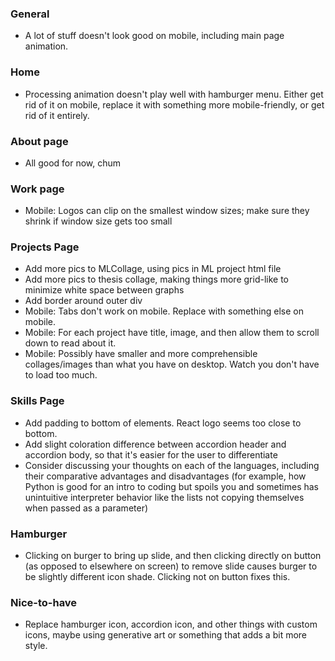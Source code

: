 
### General
* A lot of stuff doesn't look good on mobile, including main page animation.

### Home
* Processing animation doesn't play well with hamburger menu. Either get rid of it on mobile, replace it with something more mobile-friendly, or get rid of it entirely.

### About page
* All good for now, chum

### Work page
* Mobile: Logos can clip on the smallest window sizes; make sure they shrink if window size gets too small

### Projects Page
* Add more pics to MLCollage, using pics in ML project html file
* Add more pics to thesis collage, making things more grid-like to minimize white space between graphs
* Add border around outer div
* Mobile: Tabs don't work on mobile. Replace with something else on mobile.
* Mobile: For each project have title, image, and then allow them to scroll down to read about it.
* Mobile: Possibly have smaller and more comprehensible collages/images than what you have on desktop. Watch you don't have to load too much.

### Skills Page
* Add padding to bottom of elements. React logo seems too close to bottom.
* Add slight coloration difference between accordion header and accordion body, so that it's easier for the user to differentiate
* Consider discussing your thoughts on each of the languages, including their comparative advantages and disadvantages (for example, how Python is good for an intro to coding but spoils you and sometimes has unintuitive interpreter behavior like the lists not copying themselves when passed as a parameter)

### Hamburger
* Clicking on burger to bring up slide, and then clicking directly on button (as opposed to elsewhere on screen) to remove slide causes burger to be slightly different icon shade. Clicking not on button fixes this.

### Nice-to-have
* Replace hamburger icon, accordion icon, and other things with custom icons, maybe using generative art or something that adds a bit more style.